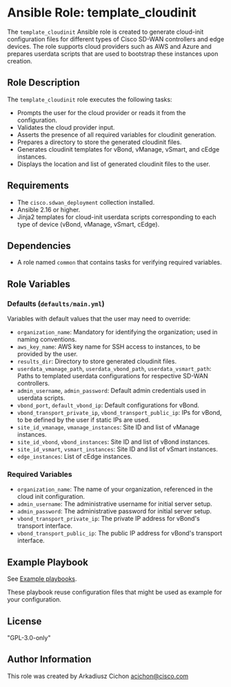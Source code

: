 # Ansible Role: template_cloudinit

The `template_cloudinit` Ansible role is created to generate cloud-init configuration files for different types of Cisco SD-WAN controllers and edge devices. The role supports cloud providers such as AWS and Azure and prepares userdata scripts that are used to bootstrap these instances upon creation.

## Role Description

The `template_cloudinit` role executes the following tasks:

- Prompts the user for the cloud provider or reads it from the configuration.
- Validates the cloud provider input.
- Asserts the presence of all required variables for cloudinit generation.
- Prepares a directory to store the generated cloudinit files.
- Generates cloudinit templates for vBond, vManage, vSmart, and cEdge instances.
- Displays the location and list of generated cloudinit files to the user.

## Requirements

- The `cisco.sdwan_deployment` collection installed.
- Ansible 2.16 or higher.
- Jinja2 templates for cloud-init userdata scripts corresponding to each type of device (vBond, vManage, vSmart, cEdge).

## Dependencies

- A role named `common` that contains tasks for verifying required variables.

## Role Variables

### Defaults (`defaults/main.yml`)

Variables with default values that the user may need to override:

- `organization_name`: Mandatory for identifying the organization; used in naming conventions.
- `aws_key_name`: AWS key name for SSH access to instances, to be provided by the user.
- `results_dir`: Directory to store generated cloudinit files.
- `userdata_vmanage_path`, `userdata_vbond_path`, `userdata_vsmart_path`: Paths to templated userdata configurations for respective SD-WAN controllers.
- `admin_username`, `admin_password`: Default admin credentials used in userdata scripts.
- `vbond_port`, `default_vbond_ip`: Default configurations for vBond.
- `vbond_transport_private_ip`, `vbond_transport_public_ip`: IPs for vBond, to be defined by the user if static IPs are used.
- `site_id_vmanage`, `vmanage_instances`: Site ID and list of vManage instances.
- `site_id_vbond`, `vbond_instances`: Site ID and list of vBond instances.
- `site_id_vsmart`, `vsmart_instances`: Site ID and list of vSmart instances.
- `edge_instances`: List of cEdge instances.

### Required Variables

- `organization_name`: The name of your organization, referenced in the cloud init configuration.
- `admin_username`: The administrative username for initial server setup.
- `admin_password`: The administrative password for initial server setup.
- `vbond_transport_private_ip`: The private IP address for vBond's transport interface.
- `vbond_transport_public_ip`: The public IP address for vBond's transport interface.

## Example Playbook

See [Example playbooks](https://github.com/cisco-open/ansible-collection-sdwan-deployment/tree/main/playbooks).

These playbook reuse configuration files that might be used as example for your configuration.

## License

"GPL-3.0-only"

## Author Information

This role was created by Arkadiusz Cichon <acichon@cisco.com>
